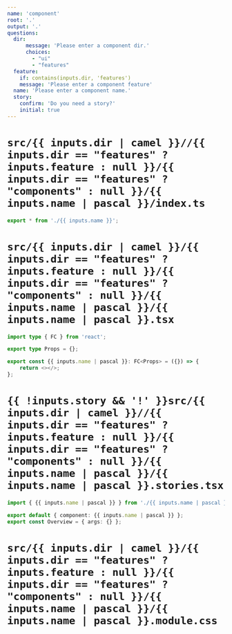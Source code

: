 ```yaml
---
name: 'component'
root: '.'
output: '.'
questions:
  dir:
      message: 'Please enter a component dir.'
      choices:
        - "ui"
        - "features"
  feature:
    if: contains(inputs.dir, 'features')
    message: 'Please enter a component feature'
  name: 'Please enter a component name.'
  story:
    confirm: 'Do you need a story?'
    initial: true
---
```


# `src/{{ inputs.dir | camel }}//{{ inputs.dir == "features" ? inputs.feature : null }}/{{ inputs.dir == "features" ? "components" : null }}/{{ inputs.name | pascal }}/index.ts`

```typescript
export * from './{{ inputs.name }}';
```

# `src/{{ inputs.dir | camel }}/{{ inputs.dir == "features" ? inputs.feature : null }}/{{ inputs.dir == "features" ? "components" : null }}/{{ inputs.name | pascal }}/{{ inputs.name | pascal }}.tsx`

```typescript
import type { FC } from 'react';

export type Props = {};

export const {{ inputs.name | pascal }}: FC<Props> = ({}) => {
    return <></>;
};

```

# `{{ !inputs.story && '!' }}src/{{ inputs.dir | camel }}//{{ inputs.dir == "features" ? inputs.feature : null }}/{{ inputs.dir == "features" ? "components" : null }}/{{ inputs.name | pascal }}/{{ inputs.name | pascal }}.stories.tsx`

```typescript
import { {{ inputs.name | pascal }} } from './{{ inputs.name | pascal }}';

export default { component: {{ inputs.name | pascal }} };
export const Overview = { args: {} };
```
# `src/{{ inputs.dir | camel }}/{{ inputs.dir == "features" ? inputs.feature : null }}/{{ inputs.dir == "features" ? "components" : null }}/{{ inputs.name | pascal }}/{{ inputs.name | pascal }}.module.css`

```css

```